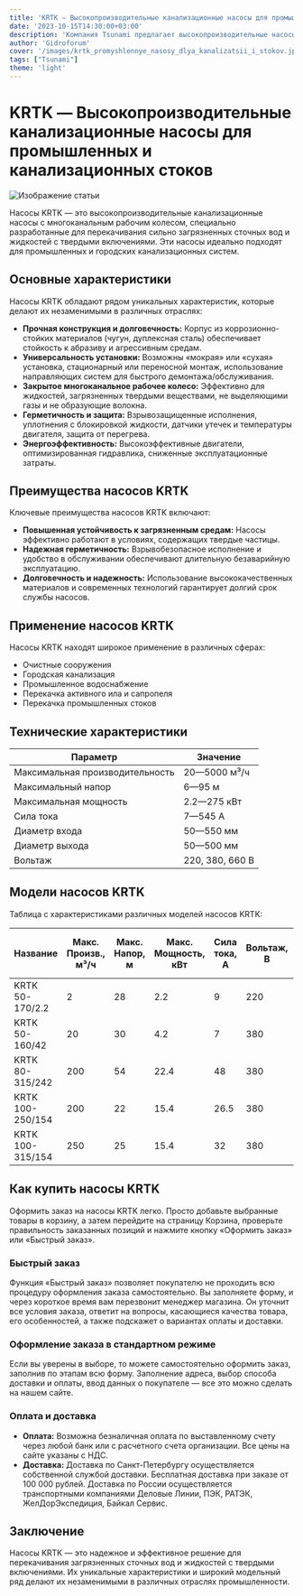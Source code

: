 ```yaml
---
title: 'KRTK — Высокопроизводительные канализационные насосы для промышленных и канализационных стоков'
date: '2023-10-15T14:30:00+03:00'
description: 'Компания Tsunami предлагает высокопроизводительные насосы KRTK для перекачивания загрязненных сточных вод и жидкостей с твердыми включениями.'
author: 'Gidroforum'
cover: '/images/krtk_promyshlennye_nasosy_dlya_kanalizatsii_i_stokov.jpg'
tags: ["Tsunami"]
theme: 'light'
---
```


# KRTK — Высокопроизводительные канализационные насосы для промышленных и канализационных стоков

![Изображение статьи](/images/krtk_promyshlennye_nasosy_dlya_kanalizatsii_i_stokov.jpg)

Насосы KRTK — это высокопроизводительные канализационные насосы с многоканальным рабочим колесом, специально разработанные для перекачивания сильно загрязненных сточных вод и жидкостей с твердыми включениями. Эти насосы идеально подходят для промышленных и городских канализационных систем.

## Основные характеристики

Насосы KRTK обладают рядом уникальных характеристик, которые делают их незаменимыми в различных отраслях:

- **Прочная конструкция и долговечность:** Корпус из коррозионно-стойких материалов (чугун, дуплексная сталь) обеспечивает стойкость к абразиву и агрессивным средам.
- **Универсальность установки:** Возможны «мокрая» или «сухая» установка, стационарный или переносной монтаж, использование направляющих систем для быстрого демонтажа/обслуживания.
- **Закрытое многоканальное рабочее колесо:** Эффективно для жидкостей, загрязненных твердыми веществами, не выделяющими газы и не образующие волокна.
- **Герметичность и защита:** Взрывозащищенные исполнения, уплотнения с блокировкой жидкости, датчики утечек и температуры двигателя, защита от перегрева.
- **Энергоэффективность:** Высокоэффективные двигатели, оптимизированная гидравлика, сниженные эксплуатационные затраты.

## Преимущества насосов KRTK

Ключевые преимущества насосов KRTK включают:

- **Повышенная устойчивость к загрязненным средам:** Насосы эффективно работают в условиях, содержащих твердые частицы.
- **Надежная герметичность:** Взрывобезопасное исполнение и удобство в обслуживании обеспечивают длительную безаварийную эксплуатацию.
- **Долговечность и надежность:** Использование высококачественных материалов и современных технологий гарантирует долгий срок службы насосов.

## Применение насосов KRTK

Насосы KRTK находят широкое применение в различных сферах:

- Очистные сооружения
- Городская канализация
- Промышленное водоснабжение
- Перекачка активного ила и сапропеля
- Перекачка промышленных стоков

## Технические характеристики

| Параметр                      | Значение                                    |
|--------------------------------|--------------------------------------------|
| Максимальная производительность  | 20—5000 м³/ч                               |
| Максимальный напор            | 6—95 м                                      |
| Максимальная мощность         | 2.2—275 кВт                                 |
| Сила тока                      | 7—545 А                                     |
| Диаметр входа                  | 50—550 мм                                   |
| Диаметр выхода                 | 50—500 мм                                   |
| Вольтаж                         | 220, 380, 660 В                             |

## Модели насосов KRTK

Таблица с характеристиками различных моделей насосов KRTK:

| Название              | Макс. Произв., м³/ч | Макс. Напор, м | Макс. Мощность, кВт | Сила тока, А | Вольтаж, В | Скорость, об/мин | Вход. ∅, мм | Вых. ∅, мм | Раб. кол., мм | Гидр. давл., бар | Мин. уровень жидкости, мм | Полюсов | Вес, кг |
|------------------------|----------------------|-----------------|----------------------|---------------|-----------|------------------|-----------|-----------|-------------|----------------|------------------------|----------|-------|
| KRTK 50-170/2.2        | 2                    | 28              | 2.2                  | 9             | 220       | 2900            | 130       | 50        | 170         | 6               | 170                      | 2        | 50    |
| KRTK 50-160/42         | 20                   | 30              | 4.2                  | 7             | 380       | 2900            | 50        | 50        | 150         | 6               | 230                      | 2        | 60    |
| KRTK 80-315/242        | 200                  | 54              | 22.4                | 48            | 380       | 2900            | 80        | 80        | 210         | 6               | 300                      | 2        | 250   |
| KRTK 100-250/154       | 200                  | 22              | 15.4                | 26.5          | 380       | 1450            | 100       | 100       | 256         | 6               | 365                      | 4        | 235   |
| KRTK 100-315/154       | 250                  | 25              | 15.4                | 32            | 380       | 1450            | 100       | 100       | 270         | 6               | 420                      | 4        | 275   |

## Как купить насосы KRTK

Оформить заказ на насосы KRTK легко. Просто добавьте выбранные товары в корзину, а затем перейдите на страницу Корзина, проверьте правильность заказанных позиций и нажмите кнопку «Оформить заказ» или «Быстрый заказ».

### Быстрый заказ

Функция «Быстрый заказ» позволяет покупателю не проходить всю процедуру оформления заказа самостоятельно. Вы заполняете форму, и через короткое время вам перезвонит менеджер магазина. Он уточнит все условия заказа, ответит на вопросы, касающиеся качества товара, его особенностей, а также подскажет о вариантах оплаты и доставки.

### Оформление заказа в стандартном режиме

Если вы уверены в выборе, то можете самостоятельно оформить заказ, заполнив по этапам всю форму. Заполнение адреса, выбор способа доставки и оплаты, ввод данных о покупателе — все это можно сделать на нашем сайте.

### Оплата и доставка

- **Оплата:** Возможна безналичная оплата по выставленному счету через любой банк или с расчетного счета организации. Все цены на сайте указаны с НДС.
- **Доставка:** Доставка по Санкт-Петербургу осуществляется собственной службой доставки. Бесплатная доставка при заказе от 100 000 рублей. Доставка по России осуществляется транспортными компаниями Деловые Линии, ПЭК, РАТЭК, ЖелДорЭкспедиция, Байкал Сервис.

## Заключение

Насосы KRTK — это надежное и эффективное решение для перекачивания загрязненных сточных вод и жидкостей с твердыми включениями. Их уникальные характеристики и широкий модельный ряд делают их незаменимыми в различных отраслях промышленности.